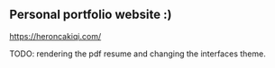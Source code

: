 ## Personal portfolio website :)

https://heroncakiqi.com/

TODO: rendering the pdf resume and changing the interfaces theme.
